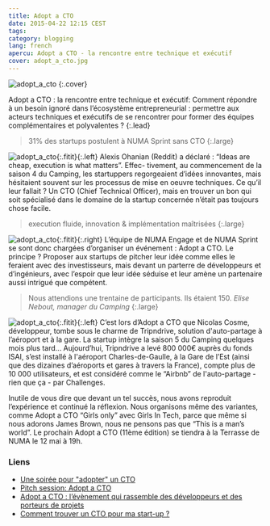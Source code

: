 ```yaml
---
title: Adopt a CTO
date: 2015-04-22 12:15 CEST
tags:
category: blogging
lang: french
apercu: Adopt a CTO - la rencontre entre technique et exécutif
cover: adopt_a_cto.jpg
---
```


![adopt_a_cto](adopt_a_cto.jpg)
{:.cover}

Adopt a CTO : la rencontre entre technique et exécutif: Comment répondre à un besoin ignoré dans l’écosystème entrepreneurial : permettre aux acteurs techniques et exécutifs de se rencontrer pour former des équipes complémentaires et polyvalentes ?
{:.lead}

> 31% des startups postulent à NUMA Sprint sans CTO
{:.large}

![adopt_a_cto](adopt_a_cto1.jpg){:.fitit}{:.left} Alexis Ohanian (Reddit) a déclaré : “Ideas are cheap, execution is what matters”. Effec- tivement, au commencement de la saison 4 du Camping, les startuppers regorgeaient d’idées innovantes, mais hésitaient souvent sur les processus de mise en oeuvre techniques. Ce qu’il leur fallait ? Un CTO (Chief Technical Officer), mais en trouver un bon qui soit spécialisé dans le domaine de la startup concernée n’était pas toujours chose facile.

> execution fluide, innovation &amp; implémentation maîtrisées 
{:.large}

![adopt_a_cto](adopt_a_cto2.jpg){:.fitit}{:.right} L’équipe de NUMA Engage et de NUMA Sprint se sont donc chargées d’organiser un événement : Adopt a CTO. Le principe ? Proposer aux startups de pitcher leur idée comme elles le feraient avec des investisseurs, mais devant un parterre de développeurs et d’ingénieurs, avec l’espoir que leur idée séduise et leur amène un partenaire aussi intrigué que compétent.

> Nous attendions une trentaine de participants. Ils étaient 150. <cite>Elise Nebout, manager du Camping</cite>
{:.large}

![adopt_a_cto](adopt_a_cto3.jpg){:.fitit}{:.left} C’est lors d’Adopt a CTO que Nicolas Cosme, développeur, tombe sous le charme de Tripndrive, solution d'auto-partage à l’aéroport et à la gare. La startup intègre la saison 5 du Camping quelques mois plus tard... Aujourd’hui, Tripndrive a levé 800 000€ auprès du fonds ISAI, s’est installé à l'aéroport Charles-de-Gaulle, à la Gare de l’Est (ainsi que des dizaines d’aéroports et gares à travers la France), compte plus de 10 000 utilisateurs, et est considéré comme le “Airbnb” de l'auto-partage - rien que ça - par Challenges.

Inutile de vous dire que devant un tel succès, nous avons reproduit l’expérience et continué la réflexion. Nous organisons même des variantes, comme Adopt a CTO “Girls only” avec Girls In Tech, parce que même si nous adorons James Brown, nous ne pensons pas que “This is a man’s world”. Le prochain Adopt a CTO (11ème édition) se tiendra à la Terrasse de NUMA le 12 mai à 19h.

### Liens
- [Une soirée pour "adopter" un CTO](http://www.usine-digitale.fr/article/une-soiree-pour-adopter-un-cto.N201096 )
- [Pitch session: Adopt a CTO](http://techstartupday.be/programme/pitch-session-adopt-a-cto/)
- [Adopt a CTO : l’évènement qui rassemble des développeurs et des porteurs de projets](http://blog.remixjobs.com/adopt-a-cto-levenement-qui-rassemble-des-developpeurs-et-des-porteurs-de-projets/)
- [Comment trouver un CTO pour ma start-up ?](https://forum.pragmaticentrepreneurs.com/t/comment-trouver-un-cto-pour-ma-start-up/1124)